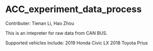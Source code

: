 # ACC_experiment_data_process


Contributer: Tienan Li, Hao Zhou

This is an intepreter for raw data from CAN BUS. 

Supported vehicles include:
2019 Honda Civic LX
2018 Toyota Prius
